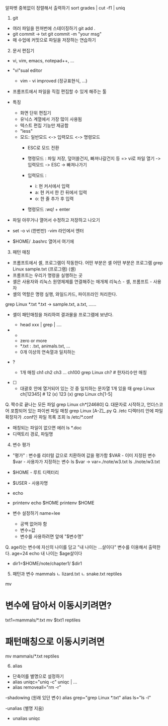 알파벳 중복없이 정렬해서 출력하기
sort grades | cut -f1 | uniq


1. git
- 여러 파일을 한꺼번에 스테이징하기
  git add .
- git commit -> txt
  git commit -m "your msg"
- 매 수업에 커밋으로 파일을 저장하는 연습하기


2. 문서 편집기
- vi, vim, emacs, notepad++, ...
- "vi"sual editor
  - vim - vi improved (정규표현식, ...)
- 프롬프트에서 파일을 직접 편집할 수 있게 해주는 툴
- 특징
  - 화면 단위 편집기
  - 유닉스 계열에서 가장 많이 사용됨
  - 텍스트 편집 기능만 제공함
  - "less"
  - 모드: 일반모드 <-> 입력모드 <-> 명령모드
    - ESC로 모드 전환
    - 명령모드 : 파일 저장, 덮어쓸건지, 빠져나갈건지 등
    => vi로 파일 열기 -> 입력모드 -> ESC -> 빠져나가기

    - 입력모드 :
      - i: 현 커서에서 입력
      - a: 현 커서 한 칸 뒤에서 입력
      - o: 한 줄 추가 후 입력
    - 명령모드
      :wq! + enter

- 파일 아무거나 열어서 수정하고 저장하고 나오기

- set -o vi (한번만)
  -vim 라인에서 엔터
- $HOME/ .bashrc 열어서 여기에

3. 패턴 매칭
- 프롬프트에서 셸, 프로그램이 작동한다.
어떤 부분은 셸 어떤 부분은 프로그램
  grep Linux sample.txt
  (프로그램)    (셸)
- 프롬프트는 우리가 명령을 실행하는 곳
- 셸은 사용자와 리눅스 원영체제를 연결해주는 매개체
리눅스 - 셸, 프롬프트 - 사용자
- 셸의 역할은 명령 실행, 와일드카드, 파이프라인 처리한다.

grep Linux *.txt 
*.txt -> sample.txt, a.txt, ......
- 셸이 패턴매칭을 처리하여 결과물을 프로그램에 보낸다.
  - head xxx | grep | ....

- *
  - zero or more
  - *.txt : .txt, animals.txt, ...
  - 0개 이상의 연속열과 일치하는

- ?
  - 1개 매칭
  ch1 ch2 ch3 ... ch100
    grep Linux ch? # 한자리수만 매칭

- [ ]
  - 대괄호 안에 열거되어 있는 것 중 일치하는 문자열 1개 있을 때
  grep Linux ch[12345] # 12 (x) 123 (x)
  grep Linux ch[1-5]

Q. 짝수로 끝나는 모든 파일
  grep Linux ch*[24680]
Q. 대문자로 시작하고, 언더스코어 포함되어 있는 파이썬 파일 매칭
  grep Linux [A-Z]*_*.py
Q. /etc 디렉터리 안에 파일 확장자가 .conf인 파일 목록 조회
  ls /etc/*.conf

- 매칭되는 파일이 없으면 에러
  ls *.doc
- 디렉토리 경로, 파일명

4. 변수 평가
- "평가" : 변수를 리터럴 값으로 치환하여 값을 평가함
$VAR - 이미 지정된 변수  
$var - 사용자가 지정하는 변수
  ls $var
    -> var=./note/w3.txt
  ls ./note/w3.txt



- $HOME - 루트 디렉터리
- $USER - 사용자명

- echo
- printenv
echo $HOME
printenv $HOME

- 변수 설정하기
  name=lee
  - 공백 없어야 함
  - 변수=값
  - 변수를 사용하려면 앞에 "$변수명"

Q. age라는 변수에 자신의 나이를 담고 "내 나이는 ...살이다" 변수를 이용해서 출력한다.
  age=24
  echo 내 나이는 $age살이다

- dir1=$HOME/note/chapter1/
$dir1

5. 패턴과 변수
mammals
  ㄴ lizard.txt
  ㄴ snake.txt
reptiles

mv <from> <to>

# 변수에 담아서 이동시키려면?
  txt1=mammals/*.txt
  mv \$txt1 reptiles

# 패턴매칭으로 이동시키려면
  mv mammals/*.txt reptiles

6. alias
- 단축어를 별명으로 설정하기
- alias uniqc="uniq -c" 
uniqc | ...
- alias removeall="rm -r"

-shadowing (원래 있던 변수)
  alias grep="grep Linux *.txt"
  alias ls="ls -l"

-unalias (별명 지움)
- unalias uniqc